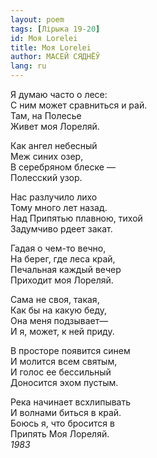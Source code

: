 ```yaml
---
layout: poem
tags: [Лірыка 19-20]
id: Моя Lorelei
title: Моя Lorelei
author: МАСЕЙ СЯДНЁЎ
lang: ru
---
```



Я думаю часто о лесе:  
С ним может сравниться и рай.  
Там, на Полесье  
Живет моя Лореляй.  

Как ангел небесный  
Меж синих озер,  
В серебряном блеске —  
Полесский узор.  

Нас разлучило лихо  
Тому много лет назад.  
Над Припятью плавною,  тихой  
Задумчиво рдеет закат.  

Гадая о чем-то вечно,  
На берег, где леса край,  
Печальная каждый вечер  
Приходит моя Лореляй.  

Сама не своя, такая,  
Как бы на какую беду,  
Она меня подзывает—  
И я, может, к ней приду.  

В просторе появится синем  
И молится всем святым,  
И голос ее бессильный  
Доносится эхом пустым.  

Река начинает всхлипывать  
И волнами биться в край.  
Боюсь я, что бросится в  
Припять Моя Лореляй.  
*1983*  

